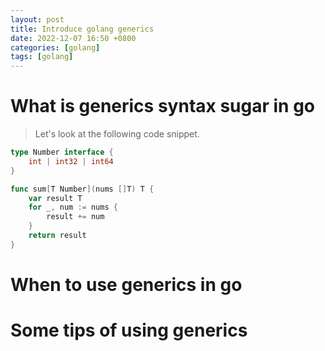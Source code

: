 ```yaml
---
layout: post
title: Introduce golang generics
date: 2022-12-07 16:50 +0800
categories: [golang]
tags: [golang]
---
```

# What is generics syntax sugar in go

> Let's look at the following code snippet.

```go
type Number interface {
	int | int32 | int64
}

func sum[T Number](nums []T) T {
	var result T
	for _, num := nums {
		result += num
	}
	return result
}
```

# When to use generics in go

# Some tips of using generics
